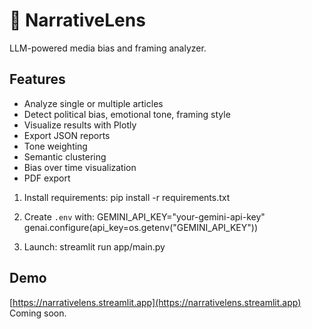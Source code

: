 # 🧠 NarrativeLens

LLM-powered media bias and framing analyzer.

## Features
- Analyze single or multiple articles
- Detect political bias, emotional tone, framing style
- Visualize results with Plotly
- Export JSON reports
- Tone weighting
- Semantic clustering
- Bias over time visualization
- PDF export

1. Install requirements:
pip install -r requirements.txt

2. Create `.env` with:
GEMINI_API_KEY="your-gemini-api-key"
genai.configure(api_key=os.getenv("GEMINI_API_KEY"))

3. Launch:
streamlit run app/main.py

## Demo
[https://narrativelens.streamlit.app](https://narrativelens.streamlit.app) 
Coming soon.
